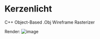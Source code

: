 # Kerzenlicht

C++ Object-Based .Obj Wireframe Rasterizer

Render:
![image](https://github.com/AleMar21430/Kerzenlicht/assets/99276653/f9aa7f40-6c88-4e2a-a2f8-7f85e7ec3171)

